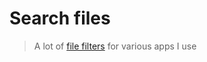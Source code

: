 # Search files
> A lot of [file filters](https://www.alfredapp.com/help/workflows/inputs/file-filter/) for various apps I use